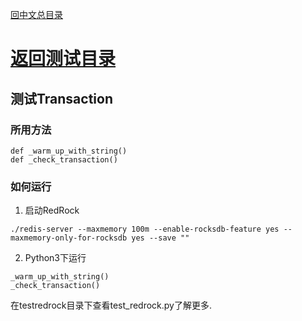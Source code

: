 [回中文总目录](menu_cn.md) 

# [返回测试目录](test_cn.md)

## 测试Transaction

### 所用方法

```
def _warm_up_with_string()
def _check_transaction()
```

### 如何运行
1. 启动RedRock
```
./redis-server --maxmemory 100m --enable-rocksdb-feature yes --maxmemory-only-for-rocksdb yes --save ""
```
2. Python3下运行
```
_warm_up_with_string()
_check_transaction()
```

在testredrock目录下查看test_redrock.py了解更多.